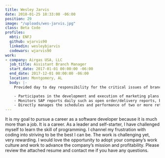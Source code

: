 ```yaml
---
title: Wesley Jarvis
date: 2018-01-25 18:33:00 -06:00
position: 29
image: "/uploads/wes-jarvis.jpg"
class: Beta Code
profiles:
  mbti: ENFJ
  github: wjarvis90
  linkedin: wesleybjarvis
  codewars: wjarvis90
work:
- company: Airgas USA, LLC
  job_title: Assistant Branch Manager
  start_date: 2017-01-01 00:00:00 -06:00
  end_date: 2017-12-01 00:00:00 -06:00
  location: Montgomery, AL
  body: |-
    Provided day to day responsibility for the critical issues of branch operation and profitability, including sales, sales growth, budgeting, gross margins, operating expenses, safety, customer service, inventory, equipment, building and vehicles, community relations, accounts receivable and resolution of personnel issues:

    - Participates in the development and execution of marketing plans to support the penetration of key market segments in collaboration with our Sales and Operations teams and outside vendors.
    - Monitors SAP reports daily such as open order/delivery reports, billing and delivery block reports and open Purchase Order (PO) reports.
    - Directly manages the schedules and performance of two or more retail branch associates and three or more delivery driver associates.
---
```


It is my goal to pursue a career as a software developer because it is much more than a job. It is a career. As a leader and self-starter, I have challenged myself to learn the skill of programming. I channel my frustration with coding into striving to be the best I can be. The work is challenging yet, very rewarding. I would love the opportunity to adopt your company’s work culture and work to advance the company’s mission and profitability. Please review the attached resume and contact me if you have any questions.